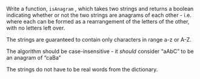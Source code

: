Write a function, `isAnagram` , which takes two strings and returns a boolean indicating whether or not the two strings are anagrams of each other - i.e. where each can be formed as a rearrangement of the letters of the other, with no letters left over.

The strings are guaranteed to contain only characters in range a-z or A-Z.

The algorithm should be case-insensitive - it *should* consider “aAbC” to be an anagram of “caBa”

The strings do not have to be real words from the dictionary.
